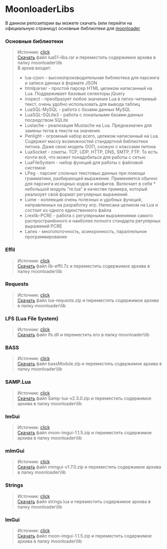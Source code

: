 # MoonloaderLibs
В данном репозитории вы можете скачать (или перейти на официальную страницу) основные библиотеки для [moonloader](https://www.blast.hk/threads/13305/)  
### Основные библиотеки ###
>Источник: [click](https://www.blast.hk/threads/16031/)  
>[Скачать](https://github.com/GovnocodedByChapo/MoonloaderLibs/raw/main/lua51-libs.rar) файл lua51-libs.rar и переместить содержимое архива в папку moonloader\lib  
>В архив входит:
>* lua-cjson - высокопроизводительная библиотека для парсинга и записи данных в формате JSON  
>* htmlparser - простой парсер HTML целиком написанный на Lua. Поддерживает базовые селекторы jQuery  
>* inspect - преобразует любое значение Lua в легко-читаемый текст, очень удобно использовать для вывода таблиц
>* LuaSQL-MySQL - работа с базами данных MySQL
>* LuaSQL-SQLite3 - работа с локальными базами данных посредством SQLite
>* Lustache - реализация Mustache на Lua. Предназначен для замены тегов в тексте на значения.
>* Penlight - огромный набор всего, целиком написанный на Lua. Содержит массу возможностей стандартной библиотеки питона. Даже свою модель ООП, схожую с классами питона
>* LuaSocket - сокеты. TCP, UDP, HTTP, DNS, SMTP, FTP. То есть почти всё, что может понадобиться для работы с сетью
>* LuaFileSystem - набор функций для работы с файловой системой
>* LPeg - парсинг сложных текстовых данных при помощи грамматики, разбирающей выражение. Применяется обычно для парсинга исходных кодов и конфигов. Включает в себя * небольшой модуль "re.lua" в качестве примера, который реализует свой формат регулярных выражений
>* Lume - коллекция очень полезных и удобных функций, направленных на разработку игр. Написана целиком на Lua и состоит из одного единственного файла
>* Lrexlib-PCRE - работа с регулярными выражениями самого распространённого и наиболее полного стандарта регулярных выражений PCRE
>* Lanes - многопоточность, асинхронность, параллельное программирование  

### Effil ###
>Источник: [click](https://www.blast.hk/threads/20532/post-256096)  
>[Скачать](https://github.com/GovnocodedByChapo/MoonloaderLibs/raw/main/lib-effil.7z) файл lib-effil.7z и переместить содержимое архива в папку moonloader\lib  

### Requests ###
>Источник: [click](https://www.blast.hk/threads/16031/post-182937)  
>[Скачать](https://github.com/GovnocodedByChapo/MoonloaderLibs/raw/main/lua-requests.rar) файл lua-requests.zip и переместить содержимое архива в папку moonloader\lib  

### LFS (Lua File System) ###
>Источник: [click](https://www.blast.hk/threads/16031/post-815938)  
>[Скачать](https://github.com/GovnocodedByChapo/MoonloaderLibs/raw/main/lfs.dll) файл lfs.dll и переместить его в папку moonloader\lib  

### BASS ###
>Источник: [click](https://www.blast.hk/threads/15796/)  
>[Скачать](https://github.com/GovnocodedByChapo/MoonloaderLibs/raw/main/bassModule.zip) файл bassModule.zip и переместить содержимое архива в папку moonloader\lib  

### SAMP.Lua ###
>Источник: [click](https://www.blast.hk/threads/14624/)  
>[Скачать](https://github.com/GovnocodedByChapo/MoonloaderLibs/raw/main/Samp-lua-v2.3.0.zip) файл Samp-lua-v2.3.0.zip и переместить содержимое архива в папку moonloader\lib  

### ImGui ###
>Источник: [click](https://www.blast.hk/threads/19292/)  
>[Скачать](https://github.com/GovnocodedByChapo/MoonloaderLibs/raw/main/oon-imgui-1.1.5.zip) файл moon-imgui-1.1.5.zip и переместить содержимое архива в папку moonloader\lib  

### mImGui ###
>Источник: [click](https://www.blast.hk/threads/66959/)  
>[Скачать](https://github.com/GovnocodedByChapo/MoonloaderLibs/raw/main/mimgui-v1.7.0.zip) файл mimgui-v1.7.0.zip и переместить содержимое архива в папку moonloader\lib  

### Strings ###
>Источник: [click](https://www.blast.hk/threads/19292/)  
>[Скачать](https://github.com/GovnocodedByChapo/MoonloaderLibs/raw/main/strings.lua) файл strings.lua и переместить содержимое архива в папку moonloader\lib  

### ImGui ###
>Источник: [click](https://www.blast.hk/threads/19292/)  
>[Скачать](https://github.com/GovnocodedByChapo/MoonloaderLibs/raw/main/moon-imgui-1.1.5.zip) файл moon-imgui-1.1.5.zip и переместить содержимое архива в папку moonloader\lib  



